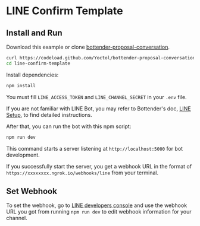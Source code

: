 # LINE Confirm Template

## Install and Run

Download this example or clone [bottender-proposal-conversation](https://github.com/Yoctol/bottender-proposal-conversation).

```sh
curl https://codeload.github.com/Yoctol/bottender-proposal-conversation/tar.gz/master | tar -xz --strip=2 bottender-proposal-conversation-master/examples/line-confirm-template
cd line-confirm-template
```

Install dependencies:

```sh
npm install
```

You must fill `LINE_ACCESS_TOKEN` and `LINE_CHANNEL_SECRET` in your `.env` file.

If you are not familiar with LINE Bot, you may refer to Bottender's doc, [LINE Setup](https://bottender.js.org/docs/channel-line-setup), to find detailed instructions.

After that, you can run the bot with this npm script:

```sh
npm run dev
```

This command starts a server listening at `http://localhost:5000` for bot development.

If you successfully start the server, you get a webhook URL in the format of `https://xxxxxxxx.ngrok.io/webhooks/line` from your terminal.

## Set Webhook

To set the webhook, go to [LINE developers console](https://developers.line.me/console/) and use the webhook URL you got from running `npm run dev` to edit webhook information for your channel.
